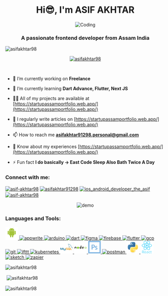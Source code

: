 <h1 align="center">Hi😎, I'm ASIF AKHTAR</h1>
<p align="center">
<img align="center" alt="Coding" width="700" src="https://media.giphy.com/media/Oz8UPcfxxvpSsNR7tB/giphy.gif">
  </p>
<h3 align="center">A passionate frontend developer from Assam India</h3>
<p align="center">
<p align="left"> <img src="https://komarev.com/ghpvc/?username=asifakhtar98&label=Profile%20views&color=00bd97&style=flat-square" alt="asifakhtar98" /> </p>
</p>

<p align="center"> <a href="https://github.com/ryo-ma/github-profile-trophy"><img src="https://github-profile-trophy.vercel.app/?username=asifakhtar98" alt="asifakhtar98" /></a> </p>

<p align="left"> <a href="https://twitter.com/" target="blank"><img src="https://img.shields.io/twitter/follow/?logo=twitter&style=for-the-badge" alt="" /></a> </p>

- 🔭 I’m currently working on **Freelance**

- 🌱 I’m currently learning **Dart Advance, Flutter, Next JS**

- 👨‍💻 All of my projects are available at [https://startupassamportfolio.web.app/](https://startupassamportfolio.web.app/)

- 📝 I regularly write articles on [https://startupassamportfolio.web.app/](https://startupassamportfolio.web.app/)

- 📫 How to reach me **asifakhtar91298.personal@gmail.com**

- 📄 Know about my experiences [https://startupassamportfolio.web.app/](https://startupassamportfolio.web.app/)

- ⚡ Fun fact **I do basically -> East Code Sleep Also Bath Twice A Day**

<h3 align="left">Connect with me:</h3>
<p align="left">
<a href="https://stackoverflow.com/users/asif-akhtar98" target="blank"><img align="center" src="https://raw.githubusercontent.com/rahuldkjain/github-profile-readme-generator/master/src/images/icons/Social/stack-overflow.svg" alt="asif-akhtar98" height="30" width="40" /></a>
<a href="https://fb.com/asifakhtar91298" target="blank"><img align="center" src="https://raw.githubusercontent.com/rahuldkjain/github-profile-readme-generator/master/src/images/icons/Social/facebook.svg" alt="asifakhtar91298" height="30" width="40" /></a>
<a href="https://instagram.com/ios_android_developer_the_asif" target="blank"><img align="center" src="https://raw.githubusercontent.com/rahuldkjain/github-profile-readme-generator/master/src/images/icons/Social/instagram.svg" alt="ios_android_developer_the_asif" height="30" width="40" /></a>
<a href="https://www.hackerrank.com/asif-akhtar98" target="blank"><img align="center" src="https://raw.githubusercontent.com/rahuldkjain/github-profile-readme-generator/master/src/images/icons/Social/hackerrank.svg" alt="asif-akhtar98" height="30" width="40" /></a>
</p>
<p align="center">
  <img width="700" align="center" src="https://user-images.githubusercontent.com/9840435/60266022-72a82400-98e7-11e9-9958-f9004c2f97e1.gif" alt="demo"/>
</p>
<h3 align="left">Languages and Tools:</h3>
<p align="left"> <a href="https://developer.android.com" target="_blank" rel="noreferrer"> <img src="https://raw.githubusercontent.com/devicons/devicon/master/icons/android/android-original-wordmark.svg" alt="android" width="40" height="40"/> </a> <a href="https://appwrite.io" target="_blank" rel="noreferrer"> <img src="https://www.vectorlogo.zone/logos/appwriteio/appwriteio-icon.svg" alt="appwrite" width="40" height="40"/> </a> <a href="https://www.arduino.cc/" target="_blank" rel="noreferrer"> <img src="https://cdn.worldvectorlogo.com/logos/arduino-1.svg" alt="arduino" width="40" height="40"/> </a> <a href="https://dart.dev" target="_blank" rel="noreferrer"> <img src="https://www.vectorlogo.zone/logos/dartlang/dartlang-icon.svg" alt="dart" width="40" height="40"/> </a> <a href="https://www.figma.com/" target="_blank" rel="noreferrer"> <img src="https://www.vectorlogo.zone/logos/figma/figma-icon.svg" alt="figma" width="40" height="40"/> </a> <a href="https://firebase.google.com/" target="_blank" rel="noreferrer"> <img src="https://www.vectorlogo.zone/logos/firebase/firebase-icon.svg" alt="firebase" width="40" height="40"/> </a> <a href="https://flutter.dev" target="_blank" rel="noreferrer"> <img src="https://www.vectorlogo.zone/logos/flutterio/flutterio-icon.svg" alt="flutter" width="40" height="40"/> </a> <a href="https://cloud.google.com" target="_blank" rel="noreferrer"> <img src="https://www.vectorlogo.zone/logos/google_cloud/google_cloud-icon.svg" alt="gcp" width="40" height="40"/> </a> <a href="https://git-scm.com/" target="_blank" rel="noreferrer"> <img src="https://www.vectorlogo.zone/logos/git-scm/git-scm-icon.svg" alt="git" width="40" height="40"/> </a> <a href="https://ifttt.com/" target="_blank" rel="noreferrer"> <img src="https://www.vectorlogo.zone/logos/ifttt/ifttt-ar21.svg" alt="ifttt" width="40" height="40"/> </a> <a href="https://kubernetes.io" target="_blank" rel="noreferrer"> <img src="https://www.vectorlogo.zone/logos/kubernetes/kubernetes-icon.svg" alt="kubernetes" width="40" height="40"/> </a> <a href="https://www.mysql.com/" target="_blank" rel="noreferrer"> <img src="https://raw.githubusercontent.com/devicons/devicon/master/icons/mysql/mysql-original-wordmark.svg" alt="mysql" width="40" height="40"/> </a> <a href="https://nodejs.org" target="_blank" rel="noreferrer"> <img src="https://raw.githubusercontent.com/devicons/devicon/master/icons/nodejs/nodejs-original-wordmark.svg" alt="nodejs" width="40" height="40"/> </a> <a href="https://www.photoshop.com/en" target="_blank" rel="noreferrer"> <img src="https://raw.githubusercontent.com/devicons/devicon/master/icons/photoshop/photoshop-line.svg" alt="photoshop" width="40" height="40"/> </a> <a href="https://postman.com" target="_blank" rel="noreferrer"> <img src="https://www.vectorlogo.zone/logos/getpostman/getpostman-icon.svg" alt="postman" width="40" height="40"/> </a> <a href="https://www.python.org" target="_blank" rel="noreferrer"> <img src="https://raw.githubusercontent.com/devicons/devicon/master/icons/python/python-original.svg" alt="python" width="40" height="40"/> </a> <a href="https://reactjs.org/" target="_blank" rel="noreferrer"> <img src="https://raw.githubusercontent.com/devicons/devicon/master/icons/react/react-original-wordmark.svg" alt="react" width="40" height="40"/> </a> <a href="https://www.sketch.com/" target="_blank" rel="noreferrer"> <img src="https://www.vectorlogo.zone/logos/sketchapp/sketchapp-icon.svg" alt="sketch" width="40" height="40"/> </a> <a href="https://zapier.com" target="_blank" rel="noreferrer"> <img src="https://www.vectorlogo.zone/logos/zapier/zapier-icon.svg" alt="zapier" width="40" height="40"/> </a> </p>
<p align="center">
<p><img align="center" src="https://github-readme-stats.vercel.app/api/top-langs?username=asifakhtar98&show_icons=true&theme=tokyonight&locale=en&layout=compact" alt="asifakhtar98" /></p>

<p>&nbsp;<img align="center" src="https://github-readme-stats.vercel.app/api?username=asifakhtar98&show_icons=true&theme=tokyonight&locale=en" alt="asifakhtar98" /></p>

<p><img align="center" src="https://github-readme-streak-stats.herokuapp.com/?user=asifakhtar98&theme=highcontrast" alt="asifakhtar98" /></p>
</p>
